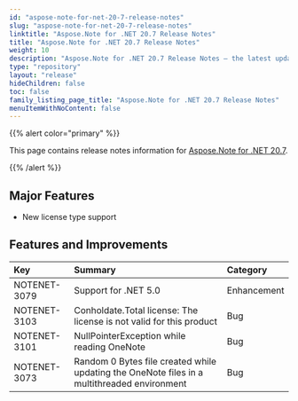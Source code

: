 ```yaml
---
id: "aspose-note-for-net-20-7-release-notes"
slug: "aspose-note-for-net-20-7-release-notes"
linktitle: "Aspose.Note for .NET 20.7 Release Notes"
title: "Aspose.Note for .NET 20.7 Release Notes"
weight: 10
description: "Aspose.Note for .NET 20.7 Release Notes – the latest updates and fixes."
type: "repository"
layout: "release"
hideChildren: false
toc: false
family_listing_page_title: "Aspose.Note for .NET 20.7 Release Notes"
menuItemWithNoContent: false
---
```


{{% alert color="primary" %}} 

This page contains release notes information for [Aspose.Note for .NET 20.7](https://releases.aspose.com/note/net/new-releases/aspose.note-for-.net-20.7/).

{{% /alert %}} 

## **Major Features**
- New license type support
## **Features and Improvements**


|**Key**|**Summary**|**Category**|
| :- | :- | :- |
|NOTENET-3079|Support for .NET 5.0|Enhancement|
|NOTENET-3103|Conholdate.Total license: The license is not valid for this product|Bug|
|NOTENET-3101|NullPointerException while reading OneNote|Bug|
|NOTENET-3073|Random 0 Bytes file created while updating the OneNote files in a multithreaded environment|Bug|

